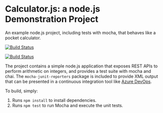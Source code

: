 Calculator.js: a node.js Demonstration Project
==============================================
An example node.js project, including tests with mocha, that behaves like
a pocket calculator.

[![Build Status](https://dev.azure.com/aiaz400devopsorg/Integrating%20External%20Source%20Control%20with%20Azure%20Pipelines/_apis/build/status/andriiiakovenko.calculator%20(1)?branchName=master)](https://dev.azure.com/aiaz400devopsorg/Integrating%20External%20Source%20Control%20with%20Azure%20Pipelines/_build/latest?definitionId=12&branchName=master)

[![Build Status](https://dev.azure.com/aiaz400devopsorg/Integrating%20External%20Source%20Control%20with%20Azure%20Pipelines/_apis/build/status/andriiiakovenko.calculator%20(1)?branchName=master)](https://dev.azure.com/aiaz400devopsorg/Integrating%20External%20Source%20Control%20with%20Azure%20Pipelines/_build/latest?definitionId=12&branchName=master)

The project contains a simple node.js application that exposes REST APIs
to perform arithmetic on integers, and provides a test suite with mocha
and chai.  The `mocha-junit-reporters` package is included to provide XML
output that can be presented in a continuous integration tool like
[Azure DevOps](https://azure.com/devops).

To build, simply:

1. Runs `npm install` to install dependencies.
2. Runs `npm test` to run Mocha and execute the unit tests.

